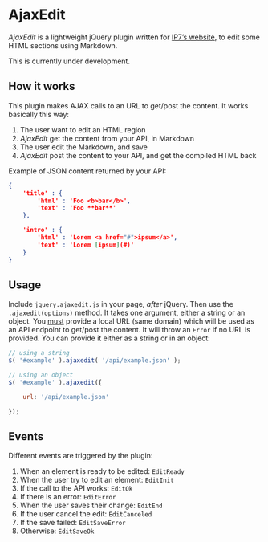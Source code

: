 AjaxEdit
========

*AjaxEdit* is a lightweight jQuery plugin written for [IP7’s
website](https://github.com/IP7/Website), to edit some HTML sections using
Markdown.

This is currently under development.


How it works
------------

This plugin makes AJAX calls to an URL to get/post the content. It works basically
this way:

1. The user want to edit an HTML region
2. *AjaxEdit* get the content from your API, in Markdown
3. The user edit the Markdown, and save
4. *AjaxEdit* post the content to your API, and get the compiled HTML back

Example of JSON content returned by your API:

```json
{
    'title' : {
        'html' : 'Foo <b>bar</b>',
        'text' : 'Foo **bar**'
    },

    'intro' : {
        'html' : 'Lorem <a href="#">ipsum</a>',
        'text' : 'Lorem [ipsum](#)'
    }
}
```


Usage
-----

Include `jquery.ajaxedit.js` in your page, *after* jQuery. Then use the
`.ajaxedit(options)` method. It takes one argument, either a string or an
object. You <u>must</u> provide a local URL (same domain) which will be
used as an API endpoint to get/post the content. It will throw an `Error` if no
URL is provided. You can provide it either as a string or in an object:

```js
// using a string
$( '#example' ).ajaxedit( '/api/example.json' );

// using an object
$( '#example' ).ajaxedit({

    url: '/api/example.json'

});
```

Events
------

Different events are triggered by the plugin:

1. When an element is ready to be edited: `EditReady`
2. When the user try to edit an element: `EditInit`
3. If the call to the API works: `EditOk`
4. If there is an error: `EditError`
5. When the user saves their change: `EditEnd`
6. If the user cancel the edit: `EditCanceled`
7. If the save failed: `EditSaveError`
8. Otherwise: `EditSaveOk`

